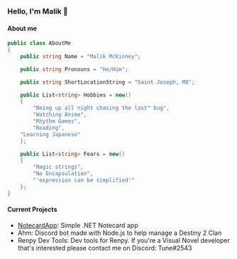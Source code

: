 ### Hello, I'm Malik 👋

#### About me
```cs
public class AboutMe
{
	public string Name = "Malik McKinney";

	public string Pronouns = "He/Him";

	public string ShortLocationString = "Saint Joseph, MO";

	public List<string> Hobbies = new()
	{
		"Being up all night chasing the last™ bug",
		"Watching Anime",
		"Rhythm Games",
		"Reading",
    "Learning Japanese"
	};

	public List<string> Fears = new()
	{
		"Magic strings",
		"No Encapsulation",
		"'expression can be simplified'"
	};
}
```

#### Current Projects
- [NotecardApp](https://github.com/TuneFlat/NotecardApp): Simple .NET Notecard app
- Ahm: Discord bot made with Node.js to help manage a Destiny 2 Clan
- Renpy Dev Tools: Dev tools for Renpy. If you're a Visual Novel developer that's interested please contact me on Discord: Tune#2543
